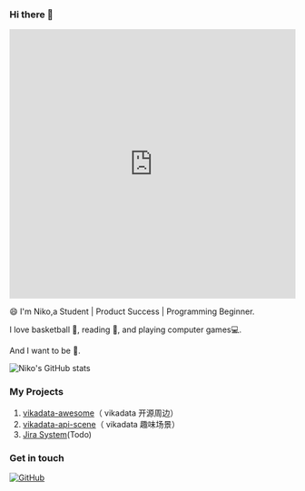 ### Hi there 👋

<iframe width="100%" height="475" src="https://notion.pet/view/index.html?q=16db756f62b25e8807fd83b825fd52e2.b69f67c06310731713b80bd349052c1d" frameborder="0"></iframe>

😄 I'm Niko,a Student | Product Success | Programming Beginner.

I love basketball 🏀, reading 📕, and playing computer games💻.

And I want to be 💪.

![Niko's GitHub stats](https://github-readme-stats.vercel.app/api?username=Niko030303&show_icons=true&theme=tokyonight)

### My Projects

1. [vikadata-awesome](https://github.com/vikadata/awesome-vikadata)（ vikadata 开源周边）
2. [vikadata-api-scene](https://github.com/Niko030303/vika-api-scene)（ vikadata 趣味场景）
3. [Jira System](https://github.com/Niko030303/jira_system)(Todo)

### Get in touch

[![GitHub](https://img.shields.io/badge/GitHub-grey?logo=github)](https://github.com/Niko030303)
<!--
个人主页
-->
